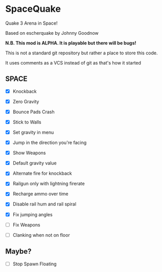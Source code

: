 SpaceQuake
==========



Quake 3 Arena in Space!

Based on escherquake by Johnny Goodnow

**N.B. This mod is ALPHA. It is playable but there will be bugs!**

This is not a standard git repository but rather a place to store this code.

It uses comments as a VCS instead of git as that's how it started

SPACE
-----

- [x] Knockback
 
- [x] Zero Gravity
 
- [x] Bounce Pads Crash
 
- [x] Stick to Walls
 
- [x] Set gravity in menu
- [x] Jump in the direction you're facing
- [x] Show Weapons
- [x] Default gravity value
- [x] Alternate fire for knockback
- [x] Railgun only with lightning firerate
- [x] Recharge ammo over time
- [x] Disable rail hum and rail spiral
- [x] Fix jumping angles
- [ ] Fix Weapons
- [ ] Clanking when not on floor

Maybe?
-----
- [ ] Stop Spawn Floating
